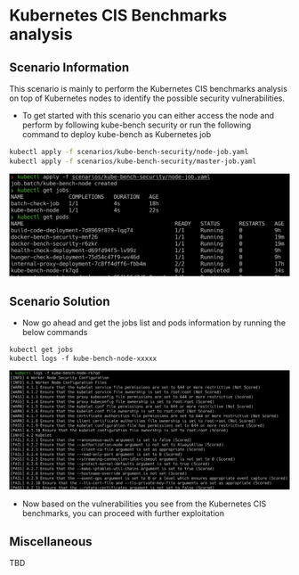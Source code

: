 # Kubernetes CIS Benchmarks analysis

## Scenario Information

This scenario is mainly to perform the Kubernetes CIS benchmarks analysis on top of Kubernetes nodes to identify the possible security vulnerabilities.

* To get started with this scenario you can either access the node and perform by following kube-bench security or run the following command to deploy kube-bench as Kubernetes job

```bash
kubectl apply -f scenarios/kube-bench-security/node-job.yaml
kubectl apply -f scenarios/kube-bench-security/master-job.yaml
```

![Scenario 6 Kube bench job](images/sc-6-1.png)

## Scenario Solution

* Now go ahead and get the jobs list and pods information by running the below commands

```
kubectl get jobs
kubectl logs -f kube-bench-node-xxxxx
```

![Scenario 6 Kube bench output](images/sc-6-2.png)

* Now based on the vulnerabilities you see from the Kubernetes CIS benchmarks, you can proceed with further exploitation

## Miscellaneous

TBD

